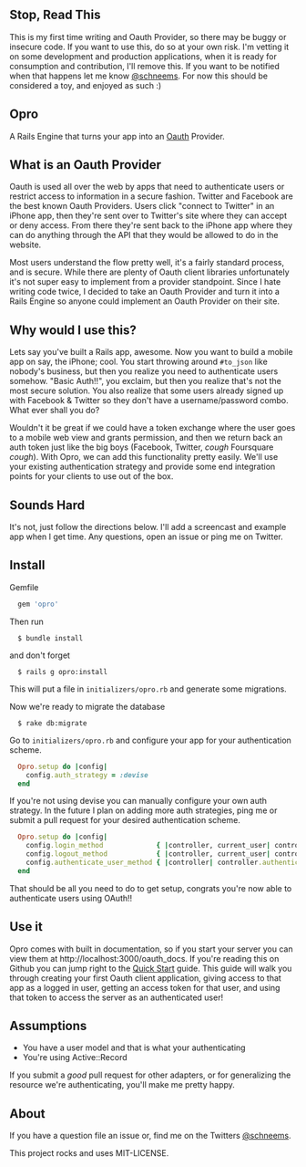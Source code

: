 ## Stop, Read This

This is my first time writing and Oauth Provider, so there may be buggy or insecure code. If you want to use this, do so at your own risk. I'm vetting it on some development and production applications, when it is ready for consumption and contribution, I'll remove this. If you want to be notified when that happens let me know [@schneems](http://twitter.com/schneems). For now this should be considered a toy, and enjoyed as such :)

## Opro

A Rails Engine that turns your app into an [Oauth](http://oauth.net/2/) Provider.


## What is an Oauth Provider

Oauth is used all over the web by apps that need to authenticate users or restrict access to information in a secure fashion. Twitter and Facebook are the best known Oauth Providers. Users click "connect to Twitter" in an iPhone app, then they're sent over to Twitter's site where they can accept or deny access. From there they're sent back to the iPhone app where they can do anything through the API that they would be allowed to do in the website.

Most users understand the flow pretty well, it's a fairly standard process, and is secure. While there are plenty of Oauth client libraries unfortunately it's not super easy to implement from a provider standpoint. Since I hate writing code twice, I decided to take an Oauth Provider and turn it into a Rails Engine so anyone could implement an Oauth Provider on their site.

## Why would I use this?

Lets say you've built a Rails app, awesome. Now you want to build a mobile app on say, the iPhone; cool. You start throwing around `#to_json` like nobody's business, but then you realize you need to authenticate users somehow. "Basic Auth!!", you exclaim, but then you realize that's not the most secure solution. You also realize that some users already signed up with Facebook & Twitter so they don't have a username/password combo. What ever shall you do?

Wouldn't it be great if we could have a token exchange where the user goes to a mobile web view and grants permission, and then we return back an auth token just like the big boys (Facebook, Twitter, *cough* Foursquare *cough*). With Opro, we can add this functionality pretty easily. We'll use your existing authentication strategy and provide some end integration points for your clients to use out of the box.

## Sounds Hard

It's not, just follow the directions below. I'll add a screencast and example app when I get time. Any questions, open an issue or ping me on Twitter.

## Install

Gemfile

```ruby
  gem 'opro'
```

Then run 

```shell
  $ bundle install
```

and don't forget 

```shell
  $ rails g opro:install
```

This will put a file in `initializers/opro.rb` and generate some migrations.


Now we're ready to migrate the database

```shell
  $ rake db:migrate
````

Go to `initializers/opro.rb` and configure your app for your authentication scheme.

```ruby
  Opro.setup do |config|
    config.auth_strategy = :devise
  end
```

If you're not using devise you can manually configure your own auth strategy. In the future I plan on adding more auth strategies, ping me or submit a pull request for your desired authentication scheme.

```ruby
  Opro.setup do |config|
    config.login_method             { |controller, current_user| controller.sign_in(current_user, :bypass => true) }
    config.logout_method            { |controller, current_user| controller.sign_out(current_user) }
    config.authenticate_user_method { |controller| controller.authenticate_user! }
  end
```


That should be all you need to do to get setup, congrats you're now able to authenticate users using OAuth!!


## Use it

Opro comes with built in documentation, so if you start your server you can view them at http://localhost:3000/oauth_docs. If you're reading this on Github you can jump right to the [Quick Start](https://github.com/schneems/opro/blob/master/app/views/oauth/docs/markdown/quick_start.md.erb) guide. This guide will walk you through creating your first Oauth client application, giving access to that app as a logged in user, getting an access token for that user, and using that token to access the server as an authenticated user!


## Assumptions

* You have a user model and that is what your authenticating
* You're using Active::Record
  
If you submit a _good_ pull request for other adapters, or for generalizing the resource we're authenticating, you'll make me pretty happy.


## About

If you have a question file an issue or, find me on the Twitters [@schneems](http://twitter.com/schneems).

This project rocks and uses MIT-LICENSE.